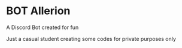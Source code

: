 # BOT Allerion
A Discord Bot created for fun

Just a casual student creating some codes for private purposes only
